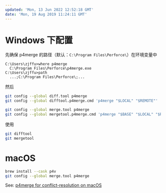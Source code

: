 ```yaml
---
updated: 'Mon, 13 Jun 2022 12:52:18 GMT'
date: 'Mon, 19 Aug 2019 11:24:11 GMT'
---
```


# Windows 下配置

先确保 p4merge 的路径（默认：`C:\Program Files\Perforce\`）在环境变量中

```text
C:\Users\zjffu>where p4merge
  C:\Program Files\Perforce\p4merge.exe
C:\Users\zjffu>path
  ...;C:\Program Files\Perforce\;...
```

然后

```bash
git config --global diff.tool p4merge
git config --global difftool.p4merge.cmd 'p4merge "$LOCAL" "$REMOTE"'

git config --global merge.tool p4merge
git config --global mergetool.p4merge.cmd 'p4merge "$BASE" "$LOCAL" "$REMOTE" "$MERGED"'
```

使用

```bash
git difftool
git mergetool
```

# macOS

```bash
brew install --cask p4v
git config --global merge.tool p4merge
```

See: [p4merge for conflict-resolution on macOS](https://pete-woods.com/2018/11/p4merge-for-conflict-resolution-on-macos/)
